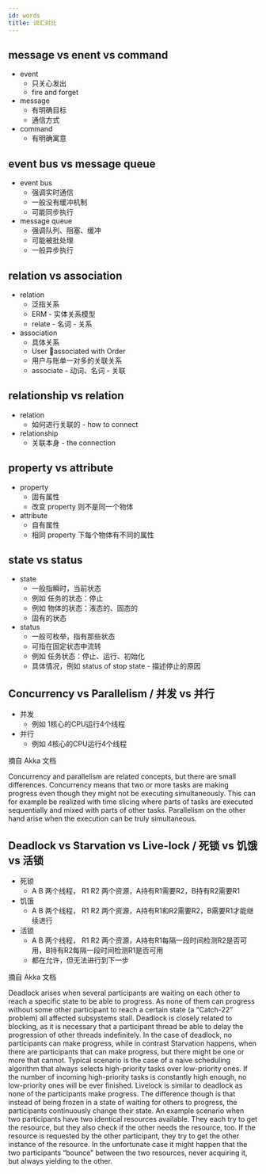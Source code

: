 ```yaml
---
id: words
title: 词汇对比
---
```


## message vs enent vs command
* event
  * 只关心发出
  * fire and forget
* message
  * 有明确目标
  * 通信方式
* command
  * 有明确寓意

## event bus vs message queue
* event bus
  * 强调实时通信
  * 一般没有缓冲机制
  * 可能同步执行
* message queue
  * 强调队列、阻塞、缓冲
  * 可能被批处理
  * 一般异步执行

## relation vs association
* relation
  * 泛指关系
  * ERM - 实体关系模型
  * relate - 名词 - 关系
* association
  * 具体关系
  * User associated with Order
  * 用户与账单一对多的关联关系
  * associate - 动词、名词 - 关联

## relationship vs relation
* relation
  * 如何进行关联的 - how to connect
* relationship
  * 关联本身 - the connection

## property vs attribute
* property
  * 固有属性
  * 改变 property 则不是同一个物体
* attribute
  * 自有属性
  * 相同 property 下每个物体有不同的属性


## state vs status
* state
  * 一般指瞬时，当前状态
  * 例如 任务的状态：停止
  * 例如 物体的状态：液态的、固态的
  * 固有的状态
* status
  * 一般可枚举，指有那些状态
  * 可指在固定状态中流转
  * 例如 任务状态：停止、运行、初始化
  * 具体情况，例如 status of stop state - 描述停止的原因

## Concurrency vs Parallelism / 并发 vs 并行

* 并发
  * 例如 1核心的CPU运行4个线程
* 并行
  * 例如 4核心的CPU运行4个线程

摘自 Akka 文档

Concurrency and parallelism are related concepts, but there are small differences.
Concurrency means that two or more tasks are making progress even though they might not be executing simultaneously. 
This can for example be realized with time slicing where parts of tasks are executed sequentially and mixed with parts of other tasks.
Parallelism on the other hand arise when the execution can be truly simultaneous.

## Deadlock vs Starvation vs Live-lock / 死锁 vs 饥饿 vs 活锁

* 死锁
  * A B 两个线程， R1 R2 两个资源，A持有R1需要R2，B持有R2需要R1
* 饥饿 
  * A B 两个线程， R1 R2 两个资源，A持有R1和R2需要R2，B需要R1才能继续进行
* 活锁
  * A B 两个线程， R1 R2 两个资源，A持有R1每隔一段时间检测R2是否可用，B持有R2每隔一段时间检测R1是否可用
  * 都在允许，但无法进行到下一步

摘自 Akka 文档

Deadlock arises when several participants are waiting on each other to reach a specific state to be able to progress.
As none of them can progress without some other participant to reach a certain state (a “Catch-22” problem) all
affected subsystems stall. Deadlock is closely related to blocking, as it is necessary that a participant thread be
able to delay the progression of other threads indefinitely.
In the case of deadlock, no participants can make progress, while in contrast Starvation happens, when there are
participants that can make progress, but there might be one or more that cannot. Typical scenario is the case
of a naive scheduling algorithm that always selects high-priority tasks over low-priority ones. If the number of
incoming high-priority tasks is constantly high enough, no low-priority ones will be ever finished.
Livelock is similar to deadlock as none of the participants make progress. The difference though is that instead
of being frozen in a state of waiting for others to progress, the participants continuously change their state. An
example scenario when two participants have two identical resources available. They each try to get the resource,
but they also check if the other needs the resource, too. If the resource is requested by the other participant, they
try to get the other instance of the resource. In the unfortunate case it might happen that the two participants
“bounce” between the two resources, never acquiring it, but always yielding to the other.
